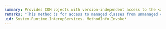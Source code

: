 ```yaml
---
summary: Provides COM objects with version-independent access to the <xref href="erload:System.Reflection.MethodBase.Invoke"></xref> method.
remarks: "This method is for access to managed classes from unmanaged code and should not be called from managed code.  \n  \n The <xref:System.Reflection.ConstructorInfo.Invoke%2A> methods invoke the constructor reflected by the instance that has the specified parameters."
uid: System.Runtime.InteropServices._MethodInfo.Invoke*
---
```

